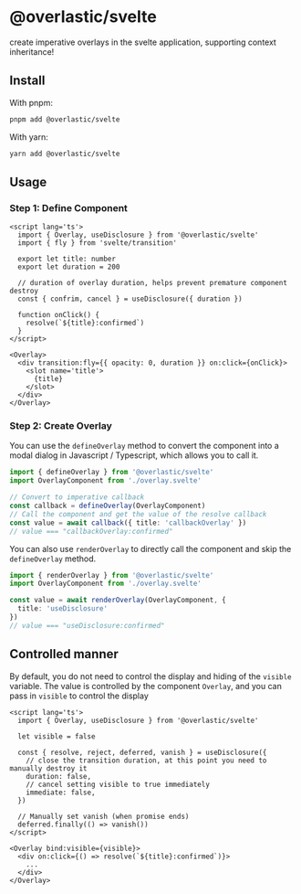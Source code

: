 # @overlastic/svelte

create imperative overlays in the svelte application, supporting context inheritance!

## Install

With pnpm:

```sh
pnpm add @overlastic/svelte
```

With yarn:

```sh
yarn add @overlastic/svelte
```

## Usage

### Step 1: Define Component

```svelte
<script lang='ts'>
  import { Overlay, useDisclosure } from '@overlastic/svelte'
  import { fly } from 'svelte/transition'

  export let title: number
  export let duration = 200

  // duration of overlay duration, helps prevent premature component destroy
  const { confrim, cancel } = useDisclosure({ duration })

  function onClick() {
    resolve(`${title}:confirmed`)
  }
</script>

<Overlay>
  <div transition:fly={{ opacity: 0, duration }} on:click={onClick}>
    <slot name='title'>
      {title}
    </slot>
  </div>
</Overlay>
```

### Step 2: Create Overlay

You can use the `defineOverlay` method to convert the component into a modal dialog in Javascript / Typescript, which allows you to call it.

```ts
import { defineOverlay } from '@overlastic/svelte'
import OverlayComponent from './overlay.svelte'

// Convert to imperative callback
const callback = defineOverlay(OverlayComponent)
// Call the component and get the value of the resolve callback
const value = await callback({ title: 'callbackOverlay' })
// value === "callbackOverlay:confirmed"
```

You can also use `renderOverlay` to directly call the component and skip the `defineOverlay` method.

```ts
import { renderOverlay } from '@overlastic/svelte'
import OverlayComponent from './overlay.svelte'

const value = await renderOverlay(OverlayComponent, {
  title: 'useDisclosure'
})
// value === "useDisclosure:confirmed"
```

## Controlled manner

By default, you do not need to control the display and hiding of the `visible` variable. The value is controlled by the component `Overlay`, and you can pass in `visible` to control the display

```svelte
<script lang='ts'>
  import { Overlay, useDisclosure } from '@overlastic/svelte'

  let visible = false

  const { resolve, reject, deferred, vanish } = useDisclosure({
    // close the transition duration, at this point you need to manually destroy it
    duration: false,
    // cancel setting visible to true immediately
    immediate: false,
  })

  // Manually set vanish (when promise ends)
  deferred.finally(() => vanish())
</script>

<Overlay bind:visible={visible}>
  <div on:click={() => resolve(`${title}:confirmed`)}>
    ...
  </div>
</Overlay>
```
